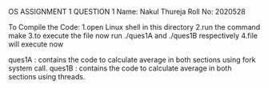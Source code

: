 OS ASSIGNMENT 1
QUESTION 1
Name: Nakul Thureja
Roll No: 2020528

To Compile the Code:
    1.open Linux shell in this directory
    2.run the command make
    3.to execute the file now run ./ques1A and ./ques1B respectively
    4.file will execute now

ques1A : contains the code to calculate average in both sections using fork system call.
ques1B : contains the code to calculate average in both sections using threads.
